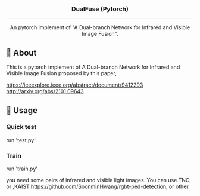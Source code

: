 
<h3 align="center">DualFuse (Pytorch)</h3>


---

<p align="center"> An pytorch implement of "A Dual-branch Network for Infrared and Visible Image Fusion".
    <br> 
</p>


## 🧐 About <a name = "about"></a>
This is a pytorch implement of A Dual-branch Network for Infrared and Visible Image Fusion proposed by this paper, 

https://ieeexplore.ieee.org/abstract/document/9412293
http://arxiv.org/abs/2101.09643


## 🎈 Usage <a name="usage"></a>

### Quick test
run 'test.py'



### Train 

run 'train,py'

you need some pairs of infrared and visible light images. You can use TNO, or ,KAIST https://github.com/SoonminHwang/rgbt-ped-detection, or other.


